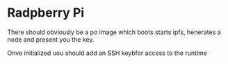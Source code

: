 # Radpberry Pi

There should obviously be a po image which boots starts ipfs, henerates a node and present you the key.

Onve initialized uou should add an SSH keybfor access to the runtime
